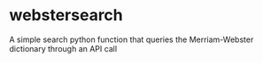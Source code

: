 # webstersearch
A simple search python function that queries the Merriam-Webster dictionary through an API call 
